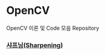 # OpenCV
OpenCV 이론 및 Code 모음 Repository

### [샤프닝(Sharpening)](https://github.com/JeHeeYu/OpenCV/tree/main/Sharpening)
